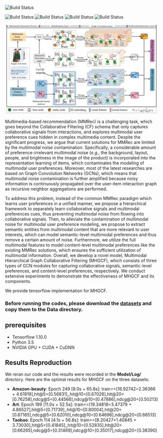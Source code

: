 

<p align="left">
    <img src='https://img.shields.io/badge/paper-Multimodal Hierarchical Graph Collaborative Filtering for Multimedia based Recommendation-blue.svg' alt="Build Status">
</p>
<p align="left">
    <img src='https://img.shields.io/badge/key words-Recommender Systems-green.svg' alt="Build Status">
    <img src='https://img.shields.io/badge/key words-Graph Neural Networks-green.svg' alt="Build Status">
    <img src='https://img.shields.io/badge/key words-Collaborative Filtering-green.svg' alt="Build Status">
    <img src='https://img.shields.io/badge/key words-Multimodal user preferences-green.svg' alt="Build Status">
</p>

![framework of MHGCF](model.png)

Multimedia-based recommendation (MMRec) is a challenging task, which goes beyond the Collaborative Filtering (CF) schema that only captures collaborative signals from interactions, and explores multimodal user preference cues hidden in complex multimedia content. Despite the significant progress, we argue that current solutions for MMRec are limited by the multimodal noise contamination. Specifically,  a considerable amount of preference-irrelevant multimodal noise ($e.g.$, the background, layout, people, and brightness in the image of the product) is incorporated into the representation learning of items, which contaminates the modeling of multimodal user preferences. Moreover, most of the latest researches are based on Graph Convolution Networks (GCNs), which means that multimodal noise contamination is further amplified because noisy information is continuously propagated over the user-item interaction graph as recursive neighbor aggregations are performed.

To address this problem, instead of the common MMRec paradigm which learns user preferences in a unified manner, we propose a hierarchical framework to separately learn collaborative signals and multimodal preferences cues, thus preventing multimodal noise from flowing into collaborative signals. Then, to alleviate the contamination of multimodal noise for multimodal user preference modeling, we propose to extract semantic entities from multimodal content that are more relevant to user interests, which can model semantic-level multimodal preferences and thus remove a certain amount of noise. Furthermore, we utilize the full multimodal features to model content-level multimodal preferences like the existing MMRec solutions, which ensures the sufficient utilization of multimodal information. Overall, we develop a novel model, Multimodal Hierarchical Graph Collaborative Filtering (MHGCF), which consists of three types of GCN modules for capturing collaborative signals, semantic-level preferences, and content-level preferences, respectively. We conduct extensive experiments to demonstrate the effectiveness of MHGCF and its components.

We provide tensorflow implementation for MHGCF. 

### Before running the codes, please download the [**datasets**](https://www.aliyundrive.com/s/BSZuTyLWT4Y) and copy them to the Data directory.

## prerequisites

- Tensorflow 1.10.0
- Python 3.5
- NVIDIA GPU + CUDA + CuDNN

## Results Reproduction
We reran our code and the results were recorded in the **Model/Log/** directory. Here are the optimal results for MHGCF on the three datasets:
- **Amazon-beauty**: Epoch 249 [8.0s + 65.8s]: train==[16.92742=2.36366 + 4.61919],hit@5=[0.56831],,hit@10=[0.67026],hit@20=[0.76258],ndcg@5=[0.44566],ndcg@10=[0.47886],ndcg@20=[0.50213]
- **Art**: Epoch 199 [11.0s + 52.5s]: train==[19.34818=3.47379 + 4.86527],hit@5=[0.71739],,hit@10=[0.80004],hit@20=[0.87165],ndcg@5=[0.62010],ndcg@10=[0.64696],ndcg@20=[0.66513]
- **Taobao**: Epoch 114 [4.1s + 56.8s]: train==[8.20427=1.40845 + 3.73030],hit@5=[0.41845],,hit@10=[0.52835],hit@20=[0.66265],ndcg@5=[0.31469],ndcg@10=[0.35017],ndcg@20=[0.38390]

